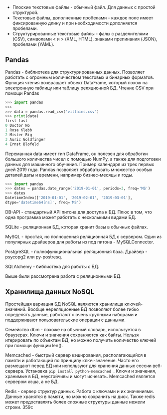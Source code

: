 - Плоские текстовые файлы - обычный файл. Для данных с простой структурой.
- Текстовые файлы, дополненные пробелами - каждое поле имеет фиксированную длину и при необходимости дополняется пробелами.
- Структурированные текстовые файлы - фалы с разделителями (CSV), символами < и > (XML, HTML), знаками препинания (JSON), пробелами (YAML).

## Pandas
Pandas - библиотека для структурированных данных. Позволяет работать с огромным количеством текстовых и бинарных форматов. Функция чтения возвращает объект DataFrame, который похож на электронную таблицу или таблицу реляционной БД. Чтение CSV при помощи Pandas
```python
>>> import pandas
>>>
>>> data = pandas.read_csv('villains.csv')
>>> print(data)
first last
0 Doctor No
1 Rosa Klebb
2 Mister Big
3 Auric Goldfinger
4 Ernst Blofeld
```
Переманная data имеет тип DataFrame, он полезен для обработки большого количества чисел с помощью NumPy, а также для подготовки данных для машинного обучения. Пример календаря из трех первых дней 2019 года. Pandas позволяет обрабатывать множество особых деталей даты и времени, например бизнес-месяцы и годы.
```python
>>> import pandas
>>> dates = pandas.date_range('2019-01-01', periods=3, freq='MS')
>>> dates
DatetimeIndex(['2019-01-01', '2019-02-01', '2019-03-01'],
dtype='datetime64[ns]', freq='MS')
```

DB-API - стандартный API питона для доступа к БД. Плюс в том, что одна программа может работать с несколькими видами БД.

SQLite - реляционная БД, которая хранит базы в обычных файлах.

MySQL - простая, но полноценная реляционная БД с сервером. Один из популярных драйверов для работы из под питона - MySQLConnector.

PostgreSQL - полнофункциональная реляционная база. Драйвер - psycopg2 или py-postresq.

SQLAlchemy - библиотека для работы с БД.

Выше были рассмотрена работа с реляционными БД.

## Хранилища данных NoSQL
Простейшая вариация БД NoSQL являются хранилища ключей-значений. Вообще нереляционные БД позволяют более гибко определять данные, работают с очень крупными наборами и поддерживают пользовательские операции с данными.

Семейство dbm - похоже на обычный словарь, используется в браузерах. Ключи и значения сохраняются как байты. Нельзя итерировать по объектам БД, но можно получить количество ключей при помощи функции len().

Memcached - быстрый сервер кэширования, располагающийся в памяти и работающий по принципу ключ-значение. Часто его размещают перед БД или используют для хранения данных сессии веб-сервера. Установка `pip install python-memcached
`. Ключи и значения, хранимые в БД, неустойчивы и могут исчезать. Memcached является сервером кэша, а не БД.

Redis - сервер структур данных. Работа с ключами и их значениями. Данные хранятся в памяти, но можно сохранить на диск. Также redis может предоставлять более сложные структуры данные нежели строки.
359с
